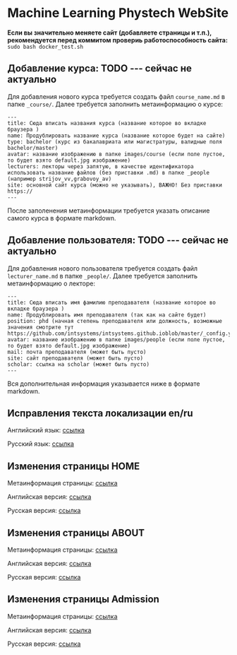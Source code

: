 # Machine Learning Phystech WebSite

**Если вы значительно меняете сайт (добавляете страницы и т.п.), рекомендуется перед коммитом провериь работоспособность сайта:**
`sudo bash docker_test.sh`
 
## Добавление курса: TODO --- сейчас не актуально
Для добавления нового курса требуется создать файл `course_name.md` в папке `_course/`. Далее требуется заполнить метаинформацию о курсе:
```
---
title: Сюда вписать названия курса (название которое во вкладке браузера )
name: Продублировать название курса (название которое будет на сайте)
type: bachelor (курс из бакалавриата или магистратуры, валидные поля bachelor/master)
avatar: название изображению в папке images/course (если поле пустое, то будет взято default.jpg изображение)
lecturers: лекторы через запятую, в качестве идентификатора использовать название файлов (без приставки .md) в папке _people (например strijov_vv,grabovoy_av)
site: основной сайт курса (можно не указывать), ВАЖНО! Без приставки https://
---
```

После заполенения метаинформации требуется указать описание самого курса в формате markdown.

## Добавление пользователя:  TODO --- сейчас не актуально
Для добавления нового пользователя требуется создать файл `lecturer_name.md` в папке `_people/`. Далее требуется заполнить метаинформацию о лекторе:
```
---
title: Сюда вписать имя фамилию преподавателя (название которое во вкладке браузера )
name: Продублировать имя преподавателя (так как на сайте будет)
position: phd (начная степень преподавателя или должность, возможные значения смотрите тут https://github.com/intsystems/intsystems.github.ioblob/master/_config.yml#L81)
avatar: название изображению в папке images/people (если поле пустое, то будет взято default.jpg изображение)
mail: почта преподавателя (может быть пусто)
site: сайт преподавателя (может быть пусто)
scholar: ссылка на scholar (может быть пусто)
---
```

Вся дополнительная информация указывается ниже в формате markdown.

## Исправления текста локализации en/ru

Английский язык: [ссылка](https://github.com/intsystems/intsystems.github.ioblob/master/_i18n/en.yml)

Русский язык: [ссылка](https://github.com/intsystems/intsystems.github.ioblob/master/_i18n/ru.yml)

## Изменения страницы HOME

Метаинформация страницы: [ссылка](https://github.com/intsystems/intsystems.github.ioedit/master/index.md)

Английская версия: [ссылка](https://github.com/intsystems/intsystems.github.ioblob/master/_i18n/en/index.md)

Русская версия: [ссылка](https://github.com/intsystems/intsystems.github.ioblob/master/_i18n/ru/index.md)

## Изменения страницы ABOUT

Метаинформация страницы: [ссылка](https://github.com/intsystems/intsystems.github.ioedit/master/about.md)

Английская версия: [ссылка](https://github.com/intsystems/intsystems.github.ioblob/master/_i18n/en/about.md)

Русская версия: [ссылка](https://github.com/intsystems/intsystems.github.ioblob/master/_i18n/ru/about.md)

## Изменения страницы Admission

Метаинформация страницы: [ссылка](https://github.com/intsystems/intsystems.github.ioedit/master/admission.md)

Английская версия: [ссылка](https://github.com/intsystems/intsystems.github.ioblob/master/_i18n/en/admission.md)

Русская версия: [ссылка](https://github.com/intsystems/intsystems.github.ioblob/master/_i18n/ru/admission.md)
